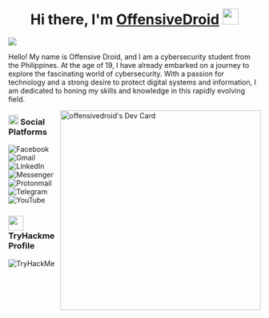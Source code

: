 <h1 align="center">Hi there, I'm <a href="https://www.blackcater.win/" target="_blank">OffensiveDroid</a> <img
src="https://github.com/blackcater/blackcater/raw/main/images/Hi.gif" height="32" /></h1>

<img src="https://i.ibb.co/4mW3fX5/Lear-Ning-Framework.png">
<p>Hello! My name is Offensive Droid, and I am a cybersecurity student from the Philippines. At the age of 19, I have already embarked on a journey to explore the fascinating world of cybersecurity. With a passion for technology and a strong desire to protect digital systems and information, I am dedicated to honing my skills and knowledge in this rapidly evolving field.</p>

<a href="https://app.daily.dev/offensivedroid"><img  align="right" src="https://api.daily.dev/devcards/f327371547b147fe97587bf5a6a70df0.png?r=jzm" width="400" alt="offensivedroid's Dev Card"/></a>
### <img src="https://facebookbrand.com/wp-content/uploads/2020/10/Logo_Messenger_NewBlurple-399x399-1.png?w=399&h=399" width="20px"> Social Platforms 
![Facebook](https://img.shields.io/badge/Facebook-%231877F2.svg?style=for-the-badge&logo=Facebook&logoColor=white)
![Gmail](https://img.shields.io/badge/Gmail-D14836?style=for-the-badge&logo=gmail&logoColor=white)
![LinkedIn](https://img.shields.io/badge/linkedin-%230077B5.svg?style=for-the-badge&logo=linkedin&logoColor=white)
![Messenger](https://img.shields.io/badge/Messenger-00B2FF?style=for-the-badge&logo=messenger&logoColor=white)
![Protonmail](https://img.shields.io/badge/ProtonMail-8B89CC?style=for-the-badge&logo=protonmail&logoColor=white)
![Telegram](https://img.shields.io/badge/Telegram-2CA5E0?style=for-the-badge&logo=telegram&logoColor=white)
![YouTube](https://img.shields.io/badge/FonderElite-%23FF0000.svg?style=for-the-badge&logo=YouTube&logoColor=white)


### <img src="https://tryhackme-images.s3.amazonaws.com/user-avatars/7f569dd51a176e91ef903ede95eb3eee.jpg" width="30px"> TryHackme Profile
<img src="https://tryhackme-badges.s3.amazonaws.com/Monsterlux.png"  alt="TryHackMe">

